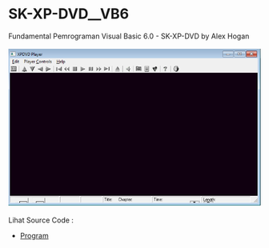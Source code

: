 # SK-XP-DVD__VB6
Fundamental Pemrograman Visual Basic 6.0 - SK-XP-DVD by Alex Hogan<br><br>
<img src="https://github.com/RizkyKhapidsyah/SK-XP-DVD__VB6/blob/master/result/001.PNG"><br><br>
Lihat Source Code : <br>
- <a href="https://github.com/RizkyKhapidsyah/SK-XP-DVD__VB6">Program</a>
